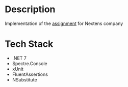 # Description
Implementation of the [assignment](doc/assignment.pdf) for Nextens company

# Tech Stack
* .NET 7
* Spectre.Console
* xUnit
* FluentAssertions
* NSubstitute